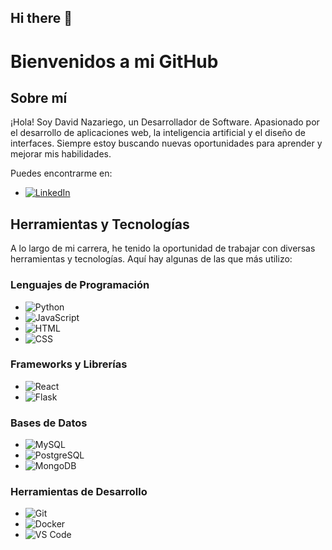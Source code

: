 ## Hi there 👋
# Bienvenidos a mi GitHub

## Sobre mí

¡Hola! Soy David Nazariego, un Desarrollador de Software. Apasionado por el desarrollo de aplicaciones web, la inteligencia artificial y el diseño de interfaces. Siempre estoy buscando nuevas oportunidades para aprender y mejorar mis habilidades.

Puedes encontrarme en:
- [![LinkedIn](https://img.shields.io/badge/-LinkedIn-blue?style=flat&logo=linkedin)](https://www.linkedin.com/in/nazariego/)

## Herramientas y Tecnologías

A lo largo de mi carrera, he tenido la oportunidad de trabajar con diversas herramientas y tecnologías. Aquí hay algunas de las que más utilizo:

### Lenguajes de Programación
- ![Python](https://img.shields.io/badge/Python-3776AB?style=flat&logo=python&logoColor=white)
- ![JavaScript](https://img.shields.io/badge/JavaScript-F7DF1E?style=flat&logo=javascript&logoColor=black)
- ![HTML](https://img.shields.io/badge/HTML5-E34F26?style=flat&logo=html5&logoColor=white)
- ![CSS](https://img.shields.io/badge/CSS3-1572B6?style=flat&logo=css3&logoColor=white)

### Frameworks y Librerías
- ![React](https://img.shields.io/badge/React-20232A?style=flat&logo=react&logoColor=61DAFB)
- ![Flask](https://img.shields.io/badge/Flask-000000?style=flat&logo=flask&logoColor=white)

### Bases de Datos
- ![MySQL](https://img.shields.io/badge/MySQL-4479A1?style=flat&logo=mysql&logoColor=white)
- ![PostgreSQL](https://img.shields.io/badge/PostgreSQL-336791?style=flat&logo=postgresql&logoColor=white)
- ![MongoDB](https://img.shields.io/badge/MongoDB-47A248?style=flat&logo=mongodb&logoColor=white)

### Herramientas de Desarrollo
- ![Git](https://img.shields.io/badge/Git-F05032?style=flat&logo=git&logoColor=white)
- ![Docker](https://img.shields.io/badge/Docker-2496ED?style=flat&logo=docker&logoColor=white)
- ![VS Code](https://img.shields.io/badge/VS%20Code-0078D4?style=flat&logo=visual-studio-code&logoColor=white)

